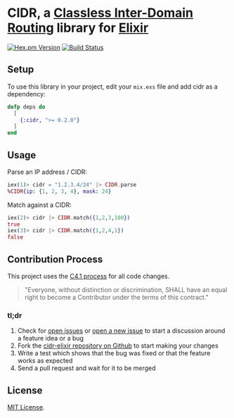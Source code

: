 # CIDR, a [Classless Inter-Domain Routing](https://en.wikipedia.org/wiki/Classless_Inter-Domain_Routing) library for [Elixir](http://www.elixir-lang.org/)

[![Hex.pm Version](http://img.shields.io/hexpm/v/cidr.svg)](https://hex.pm/packages/cidr)
[![Build Status](https://travis-ci.org/c-rack/cidr-elixir.png?branch=master)](https://travis-ci.org/c-rack/cidr-elixir)

## Setup

To use this library in your project, edit your `mix.exs` file and add cidr as a dependency:

```elixir
defp deps do
  [
    {:cidr, ">= 0.2.0"}
  ]
end
```

## Usage

Parse an IP address / CIDR:
```elixir
iex(1)> cidr = "1.2.3.4/24" |> CIDR.parse
%CIDR{ip: {1, 2, 3, 4}, mask: 24}
```

Match against a CIDR:
```elixir
iex(2)> cidr |> CIDR.match({1,2,3,100})
true
iex(3)> cidr |> CIDR.match({1,2,4,1})
false
```

## Contribution Process

This project uses the [C4.1 process](http://rfc.zeromq.org/spec:22) for all code changes.

> "Everyone, without distinction or discrimination, SHALL have an equal right to become a Contributor under the
terms of this contract."

### tl;dr

1. Check for [open issues](https://github.com/c-rack/cidr-elixir/issues) or [open a new issue](https://github.com/c-rack/cidr-elixir/issues/new) to start a discussion around a feature idea or a bug
2. Fork the [cidr-elixir repository on Github](https://github.com/c-rack/cidr-elixir) to start making your changes
3. Write a test which shows that the bug was fixed or that the feature works as expected
4. Send a pull request and wait for it to be merged

## License

[MIT License](LICENSE).
